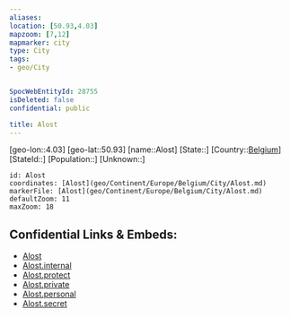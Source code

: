 ```yaml
---
aliases: 
location: [50.93,4.03]
mapzoom: [7,12] 
mapmarker: city 
type: City
tags:
- geo/City


SpocWebEntityId: 28755
isDeleted: false
confidential: public

title: Alost
---
```

[geo-lon::4.03]
[geo-lat::50.93]
[name::Alost]
[State::]
[Country::[Belgium](geo/Continent/Europe/Belgium.md)]
[StateId::]
[Population::]
[Unknown::]


```leaflet
id: Alost
coordinates: [Alost](geo/Continent/Europe/Belgium/City/Alost.md)
markerFile: [Alost](geo/Continent/Europe/Belgium/City/Alost.md)
defaultZoom: 11 
maxZoom: 18
```


## Confidential Links & Embeds: 
- [Alost](../../../../../../_public/geo/Continent/Europe/Belgium/City/Alost.md) 
- [Alost.internal](../../../../../../_internal/geo/Continent/Europe/Belgium/City/Alost.internal.md) 
- [Alost.protect](../../../../../../_protect/geo/Continent/Europe/Belgium/City/Alost.protect.md) 
- [Alost.private](../../../../../../_private/geo/Continent/Europe/Belgium/City/Alost.private.md) 
- [Alost.personal](../../../../../../_personal/geo/Continent/Europe/Belgium/City/Alost.personal.md) 
- [Alost.secret](../../../../../../_secret/geo/Continent/Europe/Belgium/City/Alost.secret.md) 
